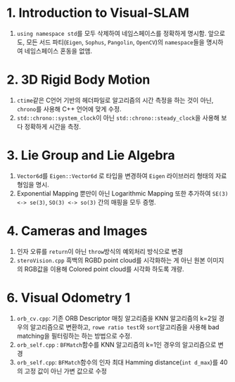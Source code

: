 # 1. Introduction to Visual-SLAM

1. `using namespace std`를 모두 삭제하여 네임스페이스를 정확하게 명시함. 앞으로도, 모든 서드 파티(`Eigen`, `Sophus`, `Pangolin`, `OpenCV`)의 `namespace`들을 명시하여 네임스페이스 혼동을 없앰.

# 2. 3D Rigid Body Motion

1. `ctime`같은 C언어 기반의 헤더파일로 알고리즘의 시간 측정을 하는 것이 아닌, `chrono`를 사용해 C++ 언어에 맞게 수정.
2. `std::chrono::system_clock`이 아닌 `std::chrono::steady_clock`을 사용해 보다 정확하게 시간을 측정.

# 3. Lie Group and Lie Algebra

1. `Vector6d`를 `Eigen::Vector6d` 로 타입을 변경하여 `Eigen` 라이브러리 형태의 자료형임을 명시.
2. Exponential Mapping 뿐만이 아닌 Logarithmic Mapping 또한 추가하여 `SE(3) <-> se(3)`, `SO(3) <-> so(3)` 간의 매핑을 모두 증명.

# 4. Cameras and Images

1. 인자 오류를 `return`이 아닌 `throw`방식의 예외처리 방식으로 변경
2. `steroVision.cpp` 흑백의 RGBD point cloud를 시각화하는 게 아닌 원본 이미지의 RGB값을 이용해 Colored point cloud를 시각화 하도록 개량.

# 6. Visual Odometry 1

1. `orb_cv.cpp`: 기존 ORB Descriptor 매칭 알고리즘을 KNN 알고리즘의 k=2일 경우의 알고리즘으로 변환하고, `rowe ratio test`와 `sort`알고리즘을 사용해 bad matching을 필터링하는 하는 방법으로 수정.
2. `orb_self.cpp` : `BFMatch`함수를 KNN 알고리즘의 k=1인 경우의 알고리즘으로 변경
3. `orb_self.cpp`: `BFMatch`함수의 인자 최대 Hamming distance(`int d_max`)를 40의 고정 값이 아닌 가변 값으로 수정